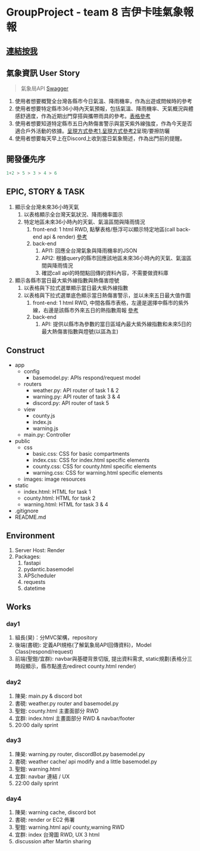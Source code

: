 # GroupProject - team 8 吉伊卡哇氣象報報

## [連結按我](https://wehelp-groupproject.onrender.com/)

## 氣象資訊 User Story

> 氣象局API [Swagger](https://opendata.cwa.gov.tw/dist/opendata-swagger.html#/)

1. 使用者想要概覽全台灣各縣市今日氣溫、降雨機率，作為出遊或問候時的參考
2. 使用者想要特定縣市36小時內天氣預報，包括氣溫、降雨機率、天氣概況與體感舒適度，作為近期出門穿搭與攜帶雨具的參考。[表格參考](https://www.cwa.gov.tw/V8/C/W/County/index.html)
3. 使用者想要知道特定縣市五日內熱傷害警示與當天紫外線強度，作為今天是否適合戶外活動的依據。[呈現方式參考1](https://crowa.cwa.gov.tw/HealthWeather/),[呈現方式參考2](https://www.cwa.gov.tw/V8/C/W/OBS_UVI.html)呈現/要擦防曬
4. 使用者想要每天早上在Discord上收到當日氣象簡述，作為出門前的提醒。

## 開發優先序

```py
1+2 > 5 > 3 > 4 > 6
```

## EPIC, STORY & TASK

1. 顯示全台灣未來36小時天氣
    1. 以表格顯示全台灣天氣狀況、降雨機率圖示
    2. 特定地區未來36小時內的天氣、氣溫區間與降雨情況
        1. front-end: 1 html RWD, 點擊表格/懸浮可以顯示特定地區(call back-end api & render) [參考](https://nomadlist.com/)
        2. back-end
            1. API1: 回應全台灣氣象與降雨機率的JSON
            2. API2: 根據query的縣市回應該地區未來36小時內的天氣、氣溫區間與降雨情況
            3. 確認call api的時間點回傳的資料內容，不需要做資料庫
2. 顯示各縣市當日最大紫外線指數與熱傷害燈號
    1. 以表格與下拉式選單顯示當日最大紫外線指數
    2. 以表格與下拉式選單底色顯示當日熱傷害警示，並以未來五日最大值作圖
        1. front-end: 1 html RWD, 中間各縣市表格，左邊是選擇中縣市的紫外線，右邊是該縣市外來五日的熱指數周報 [參考](https://crowa.cwa.gov.tw/HealthWeather/)
        2. back-end
            1. API: 提供以縣市為參數的當日區域內最大紫外線指數和未來5日的最大熱傷害指數與燈號(以區為主)

## Construct

- app
  - config
    - basemodel.py: APIs respond/request model
  - routers
    - weather.py: API router of task 1 & 2
    - warning.py: API router of task 3 & 4
    - discord.py: API router of task 5
  - view
    - county.js
    - index.js
    - warning.js
  - main.py: Controller
- public
  - css
    - basic.css: CSS for basic compartments
    - index.css: CSS for index.html specific elements
    - county.css: CSS for county.html specific elements
    - warning.css: CSS for warning.html specific elements
  - images: image resources
- static
  - index.html: HTML for task 1
  - county.html: HTML for task 2
  - warning.html: HTML for task 3 & 4
- .gitignore
- README.md

## Environment

1. Server Host: Render
2. Packages:
    1. fastapi
    2. pydantic.basemodel
    3. APScheduler
    4. requests
    5. datetime

## Works

### day1

1. 組長(昊)：分MVC架構，repository
2. 後端(書硯): 定義API規格(了解氣象局API回傳資料)，Model Class(respond/request)
3. 前端(聖鎧/宜群): navbar與基礎背景切版, 提出資料需求, static規劃(表格分三時段顯示，縣市點進去redirect county.html render)

### day2

1. 陳昊: main.py & discord bot
2. 書硯: weather.py router and basemodel.py
3. 聖鎧: county.html 主畫面部分 RWD
4. 宜群: index.html 主畫面部分 RWD & navbar/footer
5. 20:00 daily sprint

### day3

1. 陳昊: warning.py router, discordBot.py  basemodel.py
2. 書硯: weather cache/ api modify and a little basemodel.py
3. 聖鎧: warning.html
4. 宜群: navbar 連結 / UX
5. 22:00 daily sprint

### day4

1. 陳昊: warning cache, discord bot
2. 書硯: render or EC2 佈署
3. 聖鎧: warning.html api/ county,warning RWD
4. 宜群: index 台灣圖 RWD, UX 3 html
5. discussion after Martin sharing
